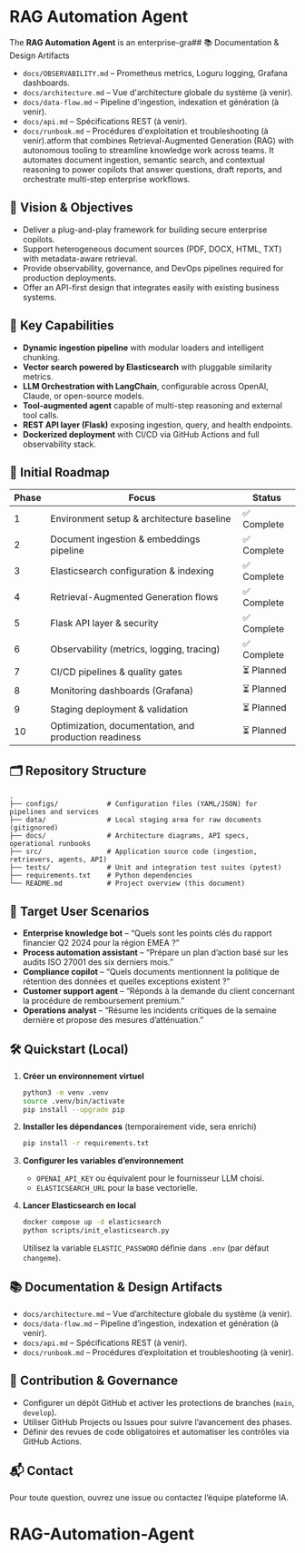 # RAG Automation Agent

The **RAG Automation Agent** is an enterprise-gra## 📚 Documentation & Design Artifacts
- `docs/OBSERVABILITY.md` – Prometheus metrics, Loguru logging, Grafana dashboards.
- `docs/architecture.md` – Vue d'architecture globale du système (à venir).
- `docs/data-flow.md` – Pipeline d'ingestion, indexation et génération (à venir).
- `docs/api.md` – Spécifications REST (à venir).
- `docs/runbook.md` – Procédures d'exploitation et troubleshooting (à venir).atform that combines Retrieval-Augmented Generation (RAG) with autonomous tooling to streamline knowledge work across teams. It automates document ingestion, semantic search, and contextual reasoning to power copilots that answer questions, draft reports, and orchestrate multi-step enterprise workflows.

## 🎯 Vision & Objectives
- Deliver a plug-and-play framework for building secure enterprise copilots.
- Support heterogeneous document sources (PDF, DOCX, HTML, TXT) with metadata-aware retrieval.
- Provide observability, governance, and DevOps pipelines required for production deployments.
- Offer an API-first design that integrates easily with existing business systems.

## 🚀 Key Capabilities
- **Dynamic ingestion pipeline** with modular loaders and intelligent chunking.
- **Vector search powered by Elasticsearch** with pluggable similarity metrics.
- **LLM Orchestration with LangChain**, configurable across OpenAI, Claude, or open-source models.
- **Tool-augmented agent** capable of multi-step reasoning and external tool calls.
- **REST API layer (Flask)** exposing ingestion, query, and health endpoints.
- **Dockerized deployment** with CI/CD via GitHub Actions and full observability stack.

## 🧭 Initial Roadmap
| Phase | Focus | Status |
|-------|-------|--------|
| 1 | Environment setup & architecture baseline | ✅ Complete |
| 2 | Document ingestion & embeddings pipeline | ✅ Complete |
| 3 | Elasticsearch configuration & indexing | ✅ Complete |
| 4 | Retrieval-Augmented Generation flows | ✅ Complete |
| 5 | Flask API layer & security | ✅ Complete |
| 6 | Observability (metrics, logging, tracing) | ✅ Complete |
| 7 | CI/CD pipelines & quality gates | ⏳ Planned |
| 8 | Monitoring dashboards (Grafana) | ⏳ Planned |
| 9 | Staging deployment & validation | ⏳ Planned |
| 10 | Optimization, documentation, and production readiness | ⏳ Planned |

## 🗂️ Repository Structure
```
.
├── configs/            # Configuration files (YAML/JSON) for pipelines and services
├── data/               # Local staging area for raw documents (gitignored)
├── docs/               # Architecture diagrams, API specs, operational runbooks
├── src/                # Application source code (ingestion, retrievers, agents, API)
├── tests/              # Unit and integration test suites (pytest)
├── requirements.txt    # Python dependencies
└── README.md           # Project overview (this document)
```

## 🧪 Target User Scenarios
- **Enterprise knowledge bot** – “Quels sont les points clés du rapport financier Q2 2024 pour la région EMEA ?”
- **Process automation assistant** – “Prépare un plan d’action basé sur les audits ISO 27001 des six derniers mois.”
- **Compliance copilot** – “Quels documents mentionnent la politique de rétention des données et quelles exceptions existent ?”
- **Customer support agent** – “Réponds à la demande du client concernant la procédure de remboursement premium.”
- **Operations analyst** – “Résume les incidents critiques de la semaine dernière et propose des mesures d’atténuation.”

## 🛠️ Quickstart (Local)
1. **Créer un environnement virtuel**
	```bash
	python3 -m venv .venv
	source .venv/bin/activate
	pip install --upgrade pip
	```
2. **Installer les dépendances** (temporairement vide, sera enrichi)
	```bash
	pip install -r requirements.txt
	```
3. **Configurer les variables d’environnement**
	- `OPENAI_API_KEY` ou équivalent pour le fournisseur LLM choisi.
	- `ELASTICSEARCH_URL` pour la base vectorielle.

4. **Lancer Elasticsearch en local**
	```bash
	docker compose up -d elasticsearch
	python scripts/init_elasticsearch.py
	```
	Utilisez la variable `ELASTIC_PASSWORD` définie dans `.env` (par défaut `changeme`).

## 📚 Documentation & Design Artifacts
- `docs/architecture.md` – Vue d’architecture globale du système (à venir).
- `docs/data-flow.md` – Pipeline d’ingestion, indexation et génération (à venir).
- `docs/api.md` – Spécifications REST (à venir).
- `docs/runbook.md` – Procédures d’exploitation et troubleshooting (à venir).

## 🤝 Contribution & Governance
- Configurer un dépôt GitHub et activer les protections de branches (`main`, `develop`).
- Utiliser GitHub Projects ou Issues pour suivre l’avancement des phases.
- Définir des revues de code obligatoires et automatiser les contrôles via GitHub Actions.

## 📬 Contact
Pour toute question, ouvrez une issue ou contactez l’équipe plateforme IA.
# RAG-Automation-Agent
